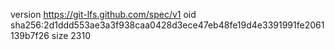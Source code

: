 version https://git-lfs.github.com/spec/v1
oid sha256:2d1ddd553ae3a3f938caa0428d3ece47eb48fe19d4e3391991fe2061139b7f26
size 2310

